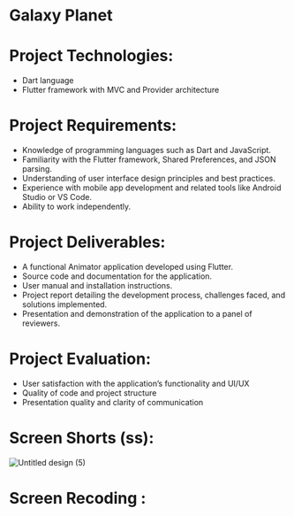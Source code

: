 # Galaxy Planet
# Project Technologies:
- Dart language
- Flutter framework with MVC and Provider architecture

# Project Requirements:
- Knowledge of programming languages such as Dart and JavaScript.
- Familiarity with the Flutter framework, Shared Preferences, and JSON parsing.
- Understanding of user interface design principles and best practices.
- Experience with mobile app development and related tools like Android Studio or VS Code.
- Ability to work independently.
# Project Deliverables:
- A functional Animator application developed using Flutter.
- Source code and documentation for the application.
- User manual and installation instructions.
- Project report detailing the development process, challenges faced, and solutions implemented.
- Presentation and demonstration of the application to a panel of reviewers.

# Project Evaluation:
- User satisfaction with the application’s functionality and UI/UX
- Quality of code and project structure
- Presentation quality and clarity of communication
# Screen Shorts (ss):
![Untitled design (5)](https://github.com/yashpal4390/planet_app/assets/138545274/bb412c26-5db0-4a34-ac21-d8dd95a9885e)
# Screen Recoding :
